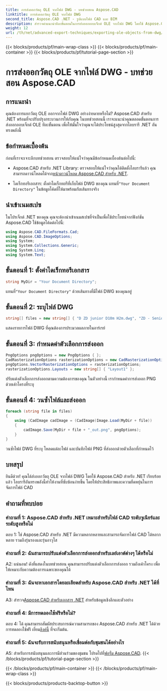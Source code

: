 ```yaml
---
title: การส่งออกวัตถุ OLE จากไฟล์ DWG - บทช่วยสอน Aspose.CAD
linktitle: การส่งออกวัตถุ OLE จากไฟล์ DWG
second_title: Aspose.CAD .NET - รูปแบบไฟล์ CAD และ BIM
description: สำรวจคำแนะนำทีละขั้นตอนในการส่งออกออบเจ็กต์ OLE จากไฟล์ DWG โดยใช้ Aspose.CAD สำหรับ .NET เสริมทักษะการจัดการไฟล์ CAD ของคุณได้อย่างง่ายดาย
weight: 12
url: /th/net/advanced-export-techniques/exporting-ole-objects-from-dwg/
---
```


{{< blocks/products/pf/main-wrap-class >}}
{{< blocks/products/pf/main-container >}}
{{< blocks/products/pf/tutorial-page-section >}}

# การส่งออกวัตถุ OLE จากไฟล์ DWG - บทช่วยสอน Aspose.CAD

## การแนะนำ

คุณต้องการแยกวัตถุ OLE ออกจากไฟล์ DWG อย่างง่ายดายหรือไม่? Aspose.CAD สำหรับ .NET พร้อมที่จะปรับปรุงกระบวนการให้กับคุณ ในบทช่วยสอนนี้ เราจะแนะนำคุณตลอดขั้นตอนการส่งออกออบเจ็กต์ OLE ทีละขั้นตอน เพื่อให้มั่นใจว่าคุณจะได้ประโยชน์สูงสุดจากไลบรารี .NET อันทรงพลังนี้ 

## ข้อกำหนดเบื้องต้น

ก่อนที่เราจะเจาะลึกบทช่วยสอน ตรวจสอบให้แน่ใจว่าคุณมีข้อกำหนดเบื้องต้นต่อไปนี้:

-  Aspose.CAD สำหรับ .NET Library: ตรวจสอบให้แน่ใจว่าคุณได้ติดตั้งไลบรารีแล้ว คุณสามารถดาวน์โหลดได้จาก[หน้าดาวน์โหลด Aspose.CAD สำหรับ .NET](https://releases.aspose.com/cad/net/).

-  ไดเร็กทอรีเอกสาร: ตั้งค่าไดเร็กทอรีที่เก็บไฟล์ DWG ของคุณ แทนที่`"Your Document Directory"` ในข้อมูลโค้ดที่ให้มาพร้อมกับเส้นทางจริง

## นำเข้าเนมสเปซ

ในโปรเจ็กต์ .NET ของคุณ คุณจะต้องนำเข้าเนมสเปซที่จำเป็นเพื่อใช้ประโยชน์จากฟังก์ชัน Aspose.CAD ใช้ข้อมูลโค้ดต่อไปนี้:

```csharp
using Aspose.CAD.FileFormats.Cad;
using Aspose.CAD.ImageOptions;
using System;
using System.Collections.Generic;
using System.Linq;
using System.Text;
```

## ขั้นตอนที่ 1: ตั้งค่าไดเร็กทอรีเอกสาร

```csharp
string MyDir = "Your Document Directory";
```

 แทนที่`"Your Document Directory"` ด้วยเส้นทางที่มีไฟล์ DWG ของคุณอยู่

## ขั้นตอนที่ 2: ระบุไฟล์ DWG

```csharp
string[] files = new string[] { "D ZD junior D10m H2m.dwg", "ZD - Senior D6m H2m45.dwg" };
```

แสดงรายการไฟล์ DWG ที่คุณต้องการประมวลผลภายในอาร์เรย์

## ขั้นตอนที่ 3: กำหนดค่าตัวเลือกการส่งออก

```csharp
PngOptions pngOptions = new PngOptions { };
CadRasterizationOptions rasterizationOptions = new CadRasterizationOptions();
pngOptions.VectorRasterizationOptions = rasterizationOptions;
rasterizationOptions.Layouts = new string[] { "Layout1" };
```

ปรับแต่งตัวเลือกการส่งออกตามความต้องการของคุณ ในตัวอย่างนี้ เรากำหนดค่าการส่งออก PNG ด้วยเค้าโครงที่ระบุ

## ขั้นตอนที่ 4: วนซ้ำไฟล์และส่งออก

```csharp
foreach (string file in files)
{
    using (CadImage cadImage = (CadImage)Image.Load(MyDir + file))
    {
        cadImage.Save(MyDir + file + "_out.png", pngOptions);
    }
}
```

วนซ้ำไฟล์ DWG ที่ระบุ โหลดแต่ละไฟล์ และบันทึกไฟล์ PNG ที่ส่งออกด้วยตัวเลือกที่กำหนดไว้

## บทสรุป

ยินดีด้วย! คุณได้ส่งออกวัตถุ OLE จากไฟล์ DWG โดยใช้ Aspose.CAD สำหรับ .NET เรียบร้อยแล้ว ไลบรารีอันทรงพลังนี้ทำให้งานที่ซับซ้อนง่ายขึ้น โดยให้ประสิทธิภาพและความยืดหยุ่นในการจัดการไฟล์ CAD

## คำถามที่พบบ่อย

### คำถามที่ 1: Aspose.CAD สำหรับ .NET เหมาะสำหรับไฟล์ CAD ระดับจูเนียร์และระดับสูงหรือไม่

ตอบ 1: ใช่ Aspose.CAD สำหรับ .NET มีความหลากหลายและสามารถจัดการไฟล์ CAD ได้หลากหลาย รวมถึงรุ่นรองและรุ่นอาวุโส

### คำถามที่ 2: ฉันสามารถปรับแต่งตัวเลือกการส่งออกสำหรับเลย์เอาต์ต่างๆ ได้หรือไม่

A2: แน่นอน! ดังที่แสดงในบทช่วยสอน คุณสามารถปรับแต่งตัวเลือกการส่งออก รวมถึงเค้าโครง เพื่อให้เหมาะกับความต้องการเฉพาะของคุณได้

### คำถามที่ 3: ฉันจะหาเอกสารโดยละเอียดสำหรับ Aspose.CAD สำหรับ .NET ได้ที่ไหน

 A3: สำรวจ[Aspose.CAD สำหรับเอกสาร .NET](https://reference.aspose.com/cad/net/) สำหรับข้อมูลเชิงลึกและตัวอย่าง

### คำถามที่ 4: มีการทดลองใช้ฟรีหรือไม่?

 ตอบ 4: ได้ คุณสามารถสัมผัสประสบการณ์ความสามารถของ Aspose.CAD สำหรับ .NET ได้ด้วยการทดลองใช้ฟรี เยี่ยม[ลิงค์นี้](https://releases.aspose.com/) ที่จะเริ่มต้น.

### คำถามที่ 5: ฉันจะรับการสนับสนุนหรือเชื่อมต่อกับชุมชนได้อย่างไร

 A5: สำหรับการสนับสนุนและการมีส่วนร่วมของชุมชน โปรดไปที่[ฟอรั่ม Aspose.CAD](https://forum.aspose.com/c/cad/19).
{{< /blocks/products/pf/tutorial-page-section >}}

{{< /blocks/products/pf/main-container >}}
{{< /blocks/products/pf/main-wrap-class >}}

{{< blocks/products/products-backtop-button >}}
